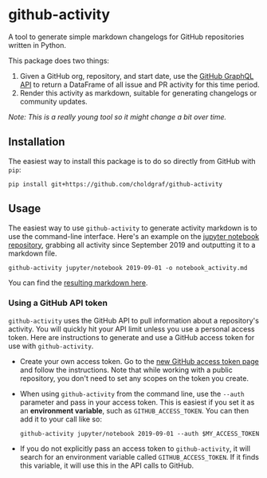 # github-activity

A tool to generate simple markdown changelogs for GitHub repositories written in Python.

This package does two things:

1. Given a GitHub org, repository, and start date, use the [GitHub GraphQL
   API](https://developer.github.com/v4/) to return a DataFrame of all issue and
   PR activity for this time period.
2. Render this activity as markdown, suitable for generating changelogs or
   community updates.

*Note: This is a really young tool so it might change a bit over time.*

## Installation

The easiest way to install this package is to do so directly from GitHub with `pip`:

```
pip install git+https://github.com/choldgraf/github-activity
```

## Usage

The easiest way to use `github-activity` to generate activity markdown is to use
the command-line interface. Here's an example on the
[jupyter notebook repository](https://github.com/jupyter/notebook), grabbing all
activity since September 2019 and outputting it to a markdown file.

```
github-activity jupyter/notebook 2019-09-01 -o notebook_activity.md
```

You can find the [resulting markdown here](docs/notebook_activity.md).

### Using a GitHub API token

`github-activity` uses the GitHub API to pull information about a repository's activity.
You will quickly hit your API limit unless you use a personal access token. Here are
instructions to generate and use a GitHub access token for use with `github-activity`.

* Create your own access token. Go to the [new GitHub access token page](https://github.com/settings/tokens/new)
  and follow the instructions. Note that while working with a public repository,
  you don't need to set any scopes on the token you create.
* When using `github-activity` from the command line, use the `--auth` parameter and pass
  in your access token. This is easiest if you set it as an **environment variable**,
  such as `GITHUB_ACCESS_TOKEN`. You can then add it to your call like so:

  ```
  github-activity jupyter/notebook 2019-09-01 --auth $MY_ACCESS_TOKEN
  ```
* If you do not explicitly pass an access token to `github-activity`, it will search
  for an environment variable called `GITHUB_ACCESS_TOKEN`. If it finds this variable,
  it will use this in the API calls to GitHub.
